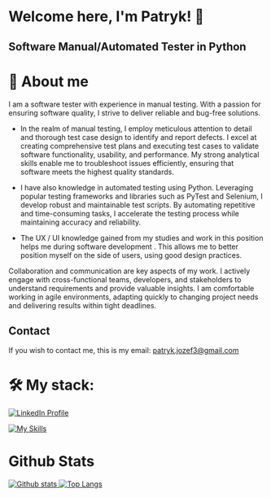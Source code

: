 # Welcome here, I'm Patryk! 👋

## Software Manual/Automated Tester in Python

# 💪 About me

<p>I am a software tester with experience in manual testing. With a passion for ensuring software quality, I strive to deliver reliable and bug-free solutions.
  
  
- In the realm of manual testing, I employ meticulous attention to detail and thorough test case design to identify and report defects. 
I excel at creating comprehensive test plans and executing test cases to validate software functionality, usability, and performance. My strong analytical skills enable me to troubleshoot issues efficiently, ensuring that software meets the highest quality standards. 
  
  
- I have also knowledge in automated testing using Python. Leveraging popular testing frameworks and libraries such as PyTest and Selenium, I develop robust and maintainable test scripts. By automating repetitive and time-consuming tasks, I accelerate the testing process while maintaining accuracy and reliability.

  
- The UX / UI knowledge gained from my studies and work in this position helps me during software development . This allows me to better position myself on the side of users, using good design practices. 
  
  
Collaboration and communication are key aspects of my work. I actively engage with cross-functional teams, developers, and stakeholders to understand requirements and provide valuable insights. I am comfortable working in agile environments, adapting quickly to changing project needs and delivering results within tight deadlines.
</p>

## Contact
If you wish to contact me, this is my email: [patryk.jozef3@gmail.com](mailto:patryk.jozef3@gmail.com)

# 🛠️ My stack: 
[![LinkedIn Profile](https://img.shields.io/static/v1?label=LinkedIn&message=Profile&color=blue&style=for-the-badge&logo=linkedin)](https://www.linkedin.com/in/patryk-jozefczyk/)

[![My Skills](https://skillicons.dev/icons?i=python,selenium,postman,git,postgres,html,css,vscode,figma,ps,xd)](https://skillicons.dev)

# Github Stats
  
  
  <a href="#">![Github stats](https://github-readme-stats.vercel.app/api?username=Forciu&theme=blueberry&count_private=true&hide_border=true&line_height=20&PAT_1) </a>
  <a href="#">![Top Langs](https://github-readme-stats.vercel.app/api/top-langs/?username=Forciu&layout=compact&theme=blueberry&count_private=true&hide_border=true&PAT_1)</a>
